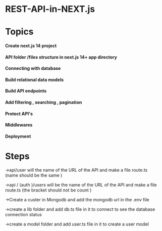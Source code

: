 # REST-API-in-NEXT.js

<h1>Topics</h1>
<h4>Create next.js 14 project</h4>
<h4>API folder /files structure in next.js 14+ app directory</h4>
<h4>Connecting with database </h4>
<h4>Build relational data models </h4>
<h4>Build API endpoints </h4>
<h4>Add filtering , searching , pagination </h4>
<h4>Protect API's</h4>
<h4>Middlewares </h4>
<h4>Deployment </h4>

<h1>Steps </h1>
->api/user will the name of the URL of the API and make a file route.ts
(name should be the same )

->api / (auth )/users will be the name of the URL of the API and make a file route.ts
(the bracket should not be count )

->Create a custer in Mongodb and add the mongodb url in the .env file

->create a lib folder and add db.ts file in it to connect to see the database connection status

->create a model folder and add user.ts file in it to create a user model
